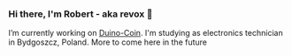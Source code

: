 ### Hi there, I'm Robert - aka revox 👋
I’m currently working on [Duino-Coin](https://duinocoin.com). 
I'm studying as electronics technician in Bydgoszcz, Poland.
More to come here in the future
